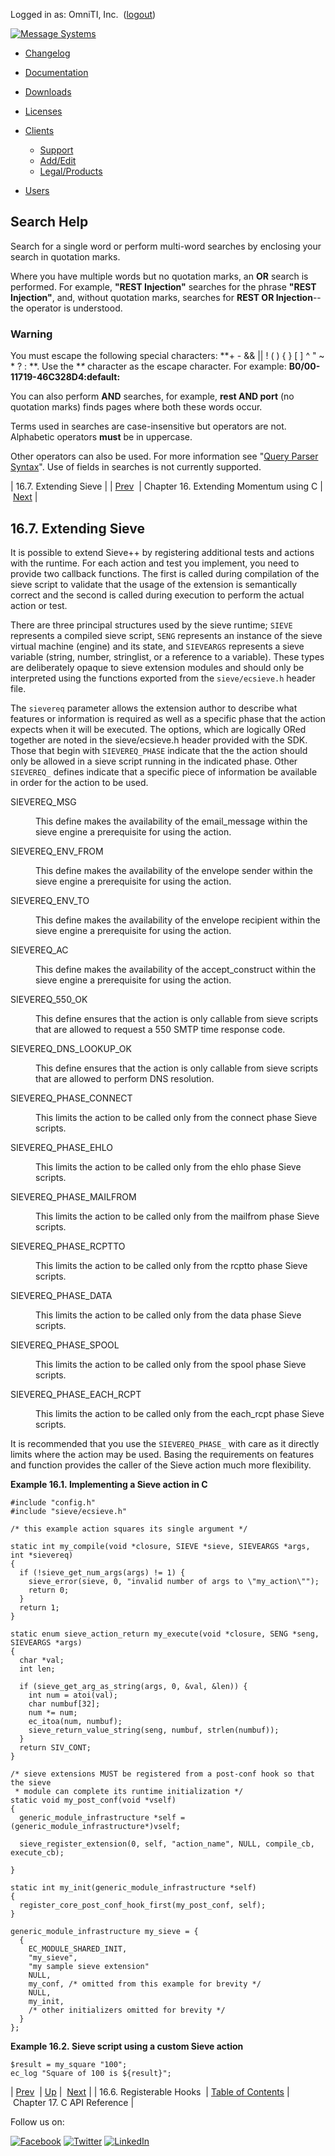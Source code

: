 Logged in as: OmniTI, Inc.  ([logout](https://support.messagesystems.com/logout.php))

[![Message Systems](https://support.messagesystems.com/images/ms-white205.png)](https://support.messagesystems.com/start.php) 

*   [Changelog](https://support.messagesystems.com/start.php?show=changelog)
*   [Documentation](https://support.messagesystems.com/docs/)
*   [Downloads](https://support.messagesystems.com/start.php)

*   [Licenses](https://support.messagesystems.com/license_summary.php)
*   <a href="">Clients</a>
    *   [Support](https://support.messagesystems.com/cs.php)
    *   [Add/Edit](https://support.messagesystems.com/edit_client.php)
    *   [Legal/Products](https://support.messagesystems.com/edit_products.php)
*   [Users](https://support.messagesystems.com/edit_customer.php)

## Search Help

Search for a single word or perform multi-word searches by enclosing your search in quotation marks.

Where you have multiple words but no quotation marks, an **OR** search is performed. For example, **"REST Injection"** searches for the phrase **"REST Injection"**, and, without quotation marks, searches for **REST OR Injection**--the operator is understood.

### Warning

You must escape the following special characters: **+ - && || ! ( ) { } [ ] ^ " ~ * ? : \**. Use the **\** character as the escape character. For example: **B0/00-11719-46C328D4\:default\:**

You can also perform **AND** searches, for example, **rest AND port** (no quotation marks) finds pages where both these words occur.

Terms used in searches are case-insensitive but operators are not. Alphabetic operators **must** be in uppercase.

Other operators can also be used. For more information see "[Query Parser Syntax](https://lucene.apache.org/core/old_versioned_docs/versions/3_0_0/queryparsersyntax.html)". Use of fields in searches is not currently supported.

| 16.7. Extending Sieve |
| [Prev](extending.hooks.php)  | Chapter 16. Extending Momentum using C |  [Next](extending.C.ref.php) |

## 16.7. Extending Sieve

It is possible to extend Sieve++ by registering additional tests and actions with the runtime. For each action and test you implement, you need to provide two callback functions. The first is called during compilation of the sieve script to validate that the usage of the extension is semantically correct and the second is called during execution to perform the actual action or test.

There are three principal structures used by the sieve runtime; `SIEVE` represents a compiled sieve script, `SENG` represents an instance of the sieve virtual machine (engine) and its state, and `SIEVEARGS` represents a sieve variable (string, number, stringlist, or a reference to a variable). These types are deliberately opaque to sieve extension modules and should only be interpreted using the functions exported from the `sieve/ecsieve.h` header file.

The `sievereq` parameter allows the extension author to describe what features or information is required as well as a specific phase that the action expects when it will be executed. The options, which are logically ORed together are noted in the sieve/ecsieve.h header provided with the SDK. Those that begin with `SIEVEREQ_PHASE` indicate that the the action should only be allowed in a sieve script running in the indicated phase. Other `SIEVEREQ_` defines indicate that a specific piece of information be available in order for the action to be used.

<dl class="variablelist">

<dt>SIEVEREQ_MSG</dt>

<dd>

This define makes the availability of the email_message within the sieve engine a prerequisite for using the action.

</dd>

<dt>SIEVEREQ_ENV_FROM</dt>

<dd>

This define makes the availability of the envelope sender within the sieve engine a prerequisite for using the action.

</dd>

<dt>SIEVEREQ_ENV_TO</dt>

<dd>

This define makes the availability of the envelope recipient within the sieve engine a prerequisite for using the action.

</dd>

<dt>SIEVEREQ_AC</dt>

<dd>

This define makes the availability of the accept_construct within the sieve engine a prerequisite for using the action.

</dd>

<dt>SIEVEREQ_550_OK</dt>

<dd>

This define ensures that the action is only callable from sieve scripts that are allowed to request a 550 SMTP time response code.

</dd>

<dt>SIEVEREQ_DNS_LOOKUP_OK</dt>

<dd>

This define ensures that the action is only callable from sieve scripts that are allowed to perform DNS resolution.

</dd>

<dt>SIEVEREQ_PHASE_CONNECT</dt>

<dd>

This limits the action to be called only from the connect phase Sieve scripts.

</dd>

<dt>SIEVEREQ_PHASE_EHLO</dt>

<dd>

This limits the action to be called only from the ehlo phase Sieve scripts.

</dd>

<dt>SIEVEREQ_PHASE_MAILFROM</dt>

<dd>

This limits the action to be called only from the mailfrom phase Sieve scripts.

</dd>

<dt>SIEVEREQ_PHASE_RCPTTO</dt>

<dd>

This limits the action to be called only from the rcptto phase Sieve scripts.

</dd>

<dt>SIEVEREQ_PHASE_DATA</dt>

<dd>

This limits the action to be called only from the data phase Sieve scripts.

</dd>

<dt>SIEVEREQ_PHASE_SPOOL</dt>

<dd>

This limits the action to be called only from the spool phase Sieve scripts.

</dd>

<dt>SIEVEREQ_PHASE_EACH_RCPT</dt>

<dd>

This limits the action to be called only from the each_rcpt phase Sieve scripts.

</dd>

</dl>

It is recommended that you use the `SIEVEREQ_PHASE_` with care as it directly limits where the action may be used. Basing the requirements on features and function provides the caller of the Sieve action much more flexibility.

<a name="idp16625440"></a>

**Example 16.1. Implementing a Sieve action in C**

```
#include "config.h"
#include "sieve/ecsieve.h"

/* this example action squares its single argument */ 

static int my_compile(void *closure, SIEVE *sieve, SIEVEARGS *args, int *sievereq)
{
  if (!sieve_get_num_args(args) != 1) {
    sieve_error(sieve, 0, "invalid number of args to \"my_action\"");
    return 0;
  }
  return 1;
}

static enum sieve_action_return my_execute(void *closure, SENG *seng, SIEVEARGS *args)
{
  char *val;
  int len;

  if (sieve_get_arg_as_string(args, 0, &val, &len)) {
    int num = atoi(val);
    char numbuf[32];
    num *= num;
    ec_itoa(num, numbuf);
    sieve_return_value_string(seng, numbuf, strlen(numbuf));
  }
  return SIV_CONT;
}

/* sieve extensions MUST be registered from a post-conf hook so that the sieve
 * module can complete its runtime initialization */
static void my_post_conf(void *vself)
{
  generic_module_infrastructure *self = (generic_module_infrastructure*)vself;

  sieve_register_extension(0, self, "action_name", NULL, compile_cb, execute_cb);

}

static int my_init(generic_module_infrastructure *self)
{
  register_core_post_conf_hook_first(my_post_conf, self);
}

generic_module_infrastructure my_sieve = {
  { 
    EC_MODULE_SHARED_INIT,
    "my_sieve",
    "my sample sieve extension"
    NULL,
    my_conf, /* omitted from this example for brevity */
    NULL,
    my_init,
    /* other initializers omitted for brevity */
  }
};
```

<a name="idp16630528"></a>

**Example 16.2. Sieve script using a custom Sieve action**

```
$result = my_square "100";
ec_log "Square of 100 is ${result}";
```

| [Prev](extending.hooks.php)  | [Up](c.sdk.php) |  [Next](extending.C.ref.php) |
| 16.6. Registerable Hooks  | [Table of Contents](index.php) |  Chapter 17. C API Reference |

Follow us on:

[![Facebook](https://support.messagesystems.com/images/icon-facebook.png)](http://www.facebook.com/messagesystems) [![Twitter](https://support.messagesystems.com/images/icon-twitter.png)](http://twitter.com/#!/MessageSystems) [![LinkedIn](https://support.messagesystems.com/images/icon-linkedin.png)](http://www.linkedin.com/company/message-systems)